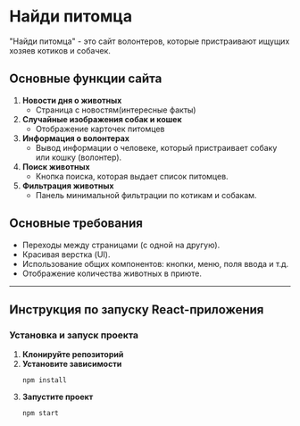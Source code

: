 # Найди питомца

"Найди питомца" - это сайт волонтеров, которые пристраивают ищущих хозяев котиков и собачек.

## Основные функции сайта
1. **Новости дня о животных**
    - Страница с новостям(интересные факты)
2. **Случайные изображения собак и кошек**
    - Отображение карточек питомцев
4. **Информация о волонтерах**
    - Вывод информации о человеке, который пристраивает собаку или кошку (волонтер).
5. **Поиск животных**
    - Кнопка поиска, которая выдает список питомцев.
6. **Фильтрация животных**
    - Панель минимальной фильтрации по котикам и собакам.
  
## Основные требования
- Переходы между страницами (с одной на другую).
- Красивая верстка (UI).
- Использование общих компонентов: кнопки, меню, поля ввода и т.д.
- Отображение количества животных в приюте.

---

## Инструкция по запуску React-приложения

### Установка и запуск проекта

1. **Клонируйте репозиторий**
2. **Установите зависимости**
    ```
    npm install
    ```
3. **Запустите проект**
    ```
    npm start
    ```

